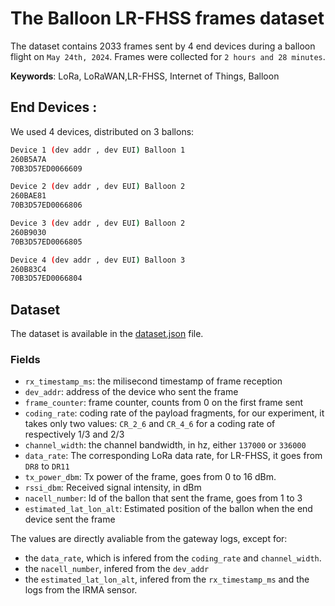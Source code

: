 # The Balloon LR-FHSS frames dataset

The dataset contains 2033 frames sent by 4 end devices during a balloon flight on `May 24th, 2024`. Frames were collected for `2 hours and 28 minutes`.

**Keywords**: LoRa, LoRaWAN,LR-FHSS, Internet of Things, Balloon

## End Devices :
We used 4 devices, distributed on 3 ballons: 
``` sh
Device 1 (dev addr , dev EUI) Balloon 1
260B5A7A
70B3D57ED0066609

Device 2 (dev addr , dev EUI) Balloon 2
260BAE81
70B3D57ED0066806

Device 3 (dev addr , dev EUI) Balloon 2 
260B9030
70B3D57ED0066805

Device 4 (dev addr , dev EUI) Balloon 3
260B83C4
70B3D57ED0066804
```

## Dataset 

The dataset is available in the [dataset.json](../balloons/dataset/dataset.json) file. 

### Fields

- `rx_timestamp_ms`: the milisecond timestamp of frame reception
- `dev_addr`: address of the device who sent the frame
- `frame_counter`: frame counter, counts from 0 on the first frame sent
- `coding_rate`: coding rate of the payload fragments, for our experiment, it takes only two values: `CR_2_6` and `CR_4_6` for a coding rate of respectively 1/3 and 2/3
- `channel_width`: the channel bandwidth, in hz, either `137000` or `336000`
- `data_rate`: The corresponding LoRa data rate, for LR-FHSS, it goes from `DR8` to `DR11`
- `tx_power_dbm`: Tx power of the frame, goes from 0 to 16 dBm.
- `rssi_dbm`: Received signal intensity, in dBm
- `nacell_number`: Id of the ballon that sent the frame, goes from 1 to 3
- `estimated_lat_lon_alt`: Estimated position of the ballon when the end device sent the frame

The values are directly avaliable from the gateway logs, except for: 
- the `data_rate`, which is infered from the `coding_rate` and `channel_width`.
- the `nacell_number`, infered from the `dev_addr`
- the `estimated_lat_lon_alt`, infered from the `rx_timestamp_ms` and the logs from the IRMA sensor. 
